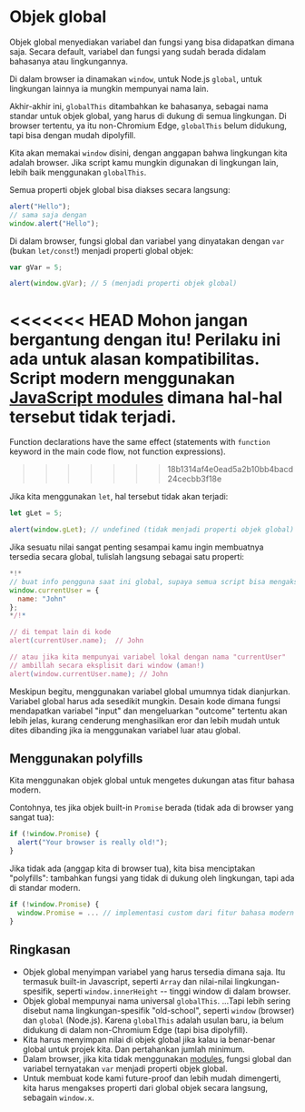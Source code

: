 
# Objek global

Objek global menyediakan variabel dan fungsi yang bisa didapatkan dimana saja. Secara default, variabel dan fungsi yang sudah berada didalam bahasanya atau lingkungannya.

Di dalam browser ia dinamakan `window`, untuk Node.js `global`, untuk lingkungan lainnya ia mungkin mempunyai nama lain.

Akhir-akhir ini, `globalThis` ditambahkan ke bahasanya, sebagai nama standar untuk objek global, yang harus di dukung di semua lingkungan. Di browser tertentu, ya itu non-Chromium Edge, `globalThis` belum didukung, tapi bisa dengan mudah dipolyfill.

Kita akan memakai `window` disini, dengan anggapan bahwa lingkungan kita adalah browser. Jika script kamu mungkin digunakan di lingkungan lain, lebih baik menggunakan `globalThis`.

Semua properti objek global bisa diakses secara langsung:

```js run
alert("Hello");
// sama saja dengan
window.alert("Hello");
```

Di dalam browser, fungsi global dan variabel yang dinyatakan dengan `var` (bukan `let/const`!) menjadi properti global objek:

```js run untrusted refresh
var gVar = 5;

alert(window.gVar); // 5 (menjadi properti objek global)
```

<<<<<<< HEAD
Mohon jangan bergantung dengan itu! Perilaku ini ada untuk alasan kompatibilitas. Script modern menggunakan [JavaScript modules](info:modules) dimana hal-hal tersebut tidak terjadi.
=======
Function declarations have the same effect (statements with `function` keyword in the main code flow, not function expressions).
>>>>>>> 18b1314af4e0ead5a2b10bb4bacd24cecbb3f18e

Jika kita menggunakan `let`, hal tersebut tidak akan terjadi:

```js run untrusted refresh
let gLet = 5;

alert(window.gLet); // undefined (tidak menjadi properti objek global)
```

Jika sesuatu nilai sangat penting sesampai kamu ingin membuatnya tersedia secara global, tulislah langsung sebagai satu properti:

```js run
*!*
// buat info pengguna saat ini global, supaya semua script bisa mengaksesnya
window.currentUser = {
  name: "John"
};
*/!*

// di tempat lain di kode
alert(currentUser.name);  // John

// atau jika kita mempunyai variabel lokal dengan nama "currentUser"
// ambillah secara eksplisit dari window (aman!)
alert(window.currentUser.name); // John
```

Meskipun begitu, menggunakan variabel global umumnya tidak dianjurkan. Variabel global harus ada sesedikit mungkin. Desain kode dimana fungsi mendapatkan variabel "input" dan mengeluarkan "outcome" tertentu akan lebih jelas, kurang cenderung menghasilkan eror dan lebih mudah untuk dites dibanding jika ia menggunakan variabel luar atau global.


## Menggunakan polyfills

Kita menggunakan objek global untuk mengetes dukungan atas fitur bahasa modern.

Contohnya, tes jika objek built-in `Promise` berada (tidak ada di browser yang sangat tua):
```js run
if (!window.Promise) {
  alert("Your browser is really old!");
}
```

Jika tidak ada (anggap kita di browser tua), kita bisa menciptakan "polyfills": tambahkan fungsi yang tidak di dukung oleh lingkungan, tapi ada di standar modern.

```js run
if (!window.Promise) {
  window.Promise = ... // implementasi custom dari fitur bahasa modern
}
```

## Ringkasan

- Objek global menyimpan variabel yang harus tersedia dimana saja.
    Itu termasuk built-in Javascript, seperti `Array` dan nilai-nilai lingkungan-spesifik, seperti `window.innerHeight` -- tinggi window di dalam browser.
- Objek global mempunyai nama universal `globalThis`.
    ...Tapi lebih sering disebut nama lingkungan-spesifik "old-school", seperti `window` (browser) dan `global` (Node.js).  Karena `globalThis` adalah usulan baru, ia belum didukung di dalam non-Chromium Edge (tapi bisa dipolyfill).
- Kita harus menyimpan nilai di objek global jika kalau ia benar-benar global untuk projek kita. Dan pertahankan jumlah minimum. 
- Dalam browser, jika kita tidak menggunakan [modules](info:modules), fungsi global dan variabel ternyatakan `var` menjadi properti objek global.
- Untuk membuat kode kami future-proof dan lebih mudah dimengerti, kita harus mengakses properti dari global objek secara langsung, sebagain `window.x`.

